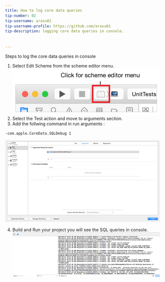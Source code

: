 ```yaml
---
title: How to log core data queries
tip-number: 02
tip-username: arasu01
tip-username-profile: https://github.com/arasu01
tip-description: logging core data queries in console.


---
```


Steps to log the core data queries in console

1. Select Edit Scheme from the scheme editor menu.
![Editor menu](Editor_menu.png "Editor menu")
2. Select the Test action and move to arguments section.
3. Add the follwing command in run arguments : 

```bash
-com.apple.CoreData.SQLDebug 1
```

![Edit scheme](Edit_scheme.png "Edit scheme")

4. Build and Run your project you will see the SQL queries in console.
![SQL queries](SQL_queries.png "SQL queries")
